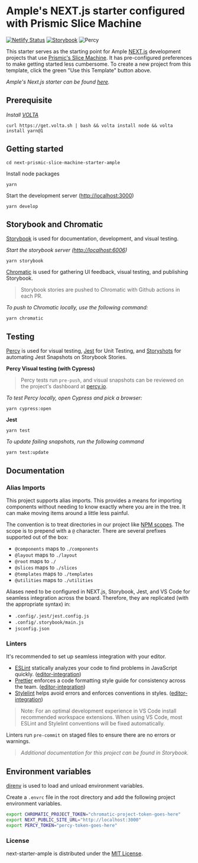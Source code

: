 # Ample's NEXT.js starter configured with Prismic Slice Machine

[![Netlify Status](https://api.netlify.com/api/v1/badges/31b3a6ce-906f-4cb9-9fc4-5d08f4658b30/deploy-status)](https://app.netlify.com/sites/ample-next-slicemachine-stater/deploys)
[![Storybook](https://cdn.jsdelivr.net/gh/storybookjs/brand@main/badge/badge-storybook.svg)](https://main--62746dd9a57ceb004a509ac4.chromatic.com) ![Percy](https://percy.io/static/images/percy-badge.svg)

This starter serves as the starting point for Ample [NEXT.js](https://nextjs.org/) development projects that use [Prismic's Slice Machine](https://prismic.io/docs/core-concepts/slice-machine). It has pre-configured preferences to make getting started less cumbersome. To create a new project from this template, click the green "Use this Template" button above.

_Ample's Next.js starter can be found [here](https://github.com/ample/next-starter-ample)._

## Prerequisite

_Install [VOLTA](https://volta.sh/)_

```shell
curl https://get.volta.sh | bash && volta install node && volta install yarn@1
```

## Getting started

```shell
cd next-prismic-slice-machine-starter-ample
```

Install node packages

```shell
yarn
```

Start the development server ([http://localhost:3000](http://localhost:3000))

```shell
yarn develop
```

## Storybook and Chromatic

[Storybook](https://storybook.js.org/) is used for documentation, development, and visual testing.

_Start the storybook server ([http://localhost:6006](http://localhost:6006))_

```shell
yarn storybook
```

[Chromatic](https://www.chromatic.com/) is used for gathering UI feedback, visual testing, and publishing Storybook.

> Storybook stories are pushed to Chromatic with Github actions in each PR.

_To push to Chromatic locally, use the following command:_

```shell
yarn chromatic
```

## Testing

[Percy](https://percy.io/) is used for visual testing, [Jest](https://jestjs.io/) for Unit Testing, and [Storyshots](https://storybook.js.org/addons/@storybook/addon-storyshots) for automating Jest Snapshots on Storybook Stories.

**Percy Visual testing (with Cypress)**

> Percy tests run `pre-push`, and visual snapshots can be reviewed on the project's dashboard at [percy.io](https://percy.io/).

_To test Percy locally, open Cypress and pick a browser:_

```shell
yarn cypress:open
```

**Jest**

```shell
yarn test
```

_To update failing snapshots, run the following command_

```shell
yarn test:update
```

## Documentation

### Alias Imports

This project supports alias imports. This provides a means for importing components without needing to know exactly where you are in the tree. It can make moving items around a little less painful.

The convention is to treat directories in our project like [NPM scopes](https://docs.npmjs.com/about-scopes). The scope is to prepend with a `@` character. There are several prefixes supported out of the box:

- `@components` maps to `./components`
- `@layout` maps to `./layout`
- `@root` maps to `./`
- `@slices` maps to `./slices`
- `@templates` maps to `./templates`
- `@utilities` maps to `./utilities`

Aliases need to be configured in NEXT.js, Storybook, Jest, and VS Code for seamless integration across the board. Therefore, they are replicated (with the appropriate syntax) in:

- `.config/.jest/jest.config.js`
- `.config/.storybook/main.js`
- `jsconfig.json`

### Linters

It's recommended to set up seamless integration with your editor.

- [ESLint](http://eslint.org/) statically analyzes your code to find problems in JavaScript quickly. ([editor-integration](http://eslint.org/docs/user-guide/integrations#editors))
- [Prettier](https://prettier.io) enforces a code formatting style guide for consistency across the team. ([editor-integration](https://prettier.io/docs/en/editors.html)\)
- [Stylelint](https://stylelint.io) helps avoid errors and enforces conventions in styles. ([editor-integration](https://stylelint.io/user-guide/complementary-tools/#editor-plugins)\)

> Note: For an optimal development experience in VS Code install recommended workspace extensions.
> When using VS Code, most ESLint and Stylelint conventions will be fixed automatically.

Linters run `pre-commit` on staged files to ensure there are no errors or warnings.

> _Additional documentation for this project can be found in Storybook._

## Environment variables

[direnv](https://direnv.net/) is used to load and unload environment variables.

Create a `.envrc` file in the root directory and add the following project environment variables.

```bash
export CHROMATIC_PROJECT_TOKEN="chromatic-project-token-goes-here"
export NEXT_PUBLIC_SITE_URL="http://localhost:3000"
export PERCY_TOKEN="percy-token-goes-here"
```

### License

next-starter-ample is distributed under the [MIT License](LICENSE.md).
